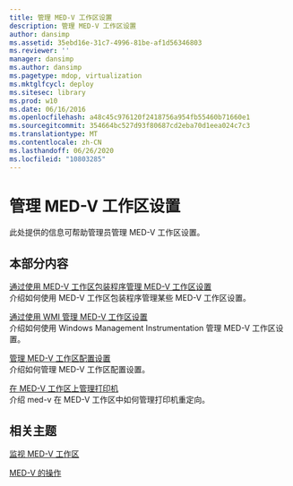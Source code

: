 ```yaml
---
title: 管理 MED-V 工作区设置
description: 管理 MED-V 工作区设置
author: dansimp
ms.assetid: 35ebd16e-31c7-4996-81be-af1d56346803
ms.reviewer: ''
manager: dansimp
ms.author: dansimp
ms.pagetype: mdop, virtualization
ms.mktglfcycl: deploy
ms.sitesec: library
ms.prod: w10
ms.date: 06/16/2016
ms.openlocfilehash: a48c45c976120f2418756a954fb55460b71660e1
ms.sourcegitcommit: 354664bc527d93f80687cd2eba70d1eea024c7c3
ms.translationtype: MT
ms.contentlocale: zh-CN
ms.lasthandoff: 06/26/2020
ms.locfileid: "10803285"
---
```

# 管理 MED-V 工作区设置


此处提供的信息可帮助管理员管理 MED-V 工作区设置。

## 本部分内容


<a href="" id="managing-med-v-workspace-settings-by-using-the-med-v-workspace-packager"></a>[通过使用 MED-V 工作区包装程序管理 MED-V 工作区设置](managing-med-v-workspace-settings-by-using-the-med-v-workspace-packager.md)  
介绍如何使用 MED-V 工作区包装程序管理某些 MED-V 工作区设置。

<a href="" id="managing-med-v-workspace-settings-by-using-a-wmi"></a>[通过使用 WMI 管理 MED-V 工作区设置](managing-med-v-workspace-settings-by-using-a-wmi.md)  
介绍如何使用 Windows Management Instrumentation 管理 MED-V 工作区设置。

<a href="" id="managing-med-v-workspace-configuration-settings"></a>[管理 MED-V 工作区配置设置](managing-med-v-workspace-configuration-settings.md)  
介绍如何管理 MED-V 工作区配置设置。

<a href="" id="managing-printers-on-a-med-v-workspace"></a>[在 MED-V 工作区上管理打印机](managing-printers-on-a-med-v-workspace.md)  
介绍 med-v 在 MED-V 工作区中如何管理打印机重定向。

## 相关主题


[监视 MED-V 工作区](monitor-med-v-workspaces.md)

[MED-V 的操作](operations-for-med-v.md)

 

 





